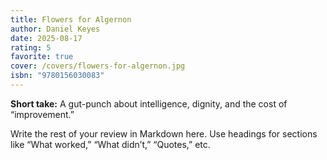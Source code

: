 ```yaml
---
title: Flowers for Algernon
author: Daniel Keyes
date: 2025-08-17
rating: 5
favorite: true
cover: /covers/flowers-for-algernon.jpg
isbn: "9780156030083"
---
```


**Short take:** A gut-punch about intelligence, dignity, and the cost of “improvement.”

Write the rest of your review in Markdown here. Use headings for sections like “What worked,” “What didn’t,” “Quotes,” etc.
